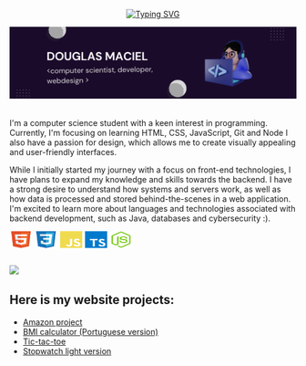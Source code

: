 <div align="center" >
  
[![Typing SVG](https://readme-typing-svg.herokuapp.com?font=Fira+Code&size=26&duration=2000&pause=600&color=F7F40C&background=3B633E&center=true&vCenter=true&random=false&width=1200&height=70&lines=%3CI+am+a+front-end+developer%3E;I+am+proud+to+be+brazilian;and+I+am+Douglas)](https://git.io/typing-svg)
  
<img src="https://raw.githubusercontent.com/macieldearaujo/douglasmcl/main/github-header.png" alt="Descrição da imagem">
</div>


<div style="display: inline_block"><br>

<p>I'm a computer science student with a keen interest in programming. Currently, I'm focusing on learning HTML, CSS, JavaScript, Git and Node I also have a passion for design, which allows me to create visually appealing and user-friendly interfaces.</p>
<p>While I initially started my journey with a focus on front-end technologies, I have plans to expand my knowledge and skills towards the backend. I have a strong desire to understand how systems and servers work, as well as how data is processed and stored behind-the-scenes in a web application. I'm excited to learn more about languages and technologies associated with backend development, such as Java, databases and cybersecurity :).</p>
  <img align="center" alt="HTML5" height="30" width="40" src="https://raw.githubusercontent.com/devicons/devicon/master/icons/html5/html5-original.svg">
  <img align="center" alt="CSS3" height="30" width="40" src="https://raw.githubusercontent.com/devicons/devicon/master/icons/css3/css3-original.svg">
  <img align="center" alt="Js" height="30" width="40" src="https://raw.githubusercontent.com/devicons/devicon/master/icons/javascript/javascript-plain.svg">  
  <img align="center" alt="CSS3" height="30" width="40" src="https://raw.githubusercontent.com/devicons/devicon/55609aa5bd817ff167afce0d965585c92040787a/icons/typescript/typescript-original.svg">
  <img align="center" alt="CSS3" height="30" width="40" src="https://raw.githubusercontent.com/devicons/devicon/55609aa5bd817ff167afce0d965585c92040787a/icons/nodejs/nodejs-original.svg">
</div>

  ##
<div>
<a href="https://www.linkedin.com/in/douglas-maciel-de-ara%C3%BAjo-350928225/"><img src="https://img.shields.io/badge/-LinkedIn-%230077B5?style=for-the-badge&logo=linkedin&logoColor=white" target="_blank"></a>
</div>

<div>
  <h2>Here is my website projects:</h2>
  <ul>
    <li><a href="https://macieldearaujo.github.io/javascript-amazon-project/">Amazon project</a></li>
    <li><a href="https://macieldearaujo.github.io/imc-projeto/">BMI calculator (Portuguese version)</a></li>
    <li><a href="https://macieldearaujo.github.io/tic-tac-toe/">Tic-tac-toe</a></li>
    <li><a href="https://macieldearaujo.github.io/tic-tac-toe/">Stopwatch light version</a></li>
  </ul>
</div>
